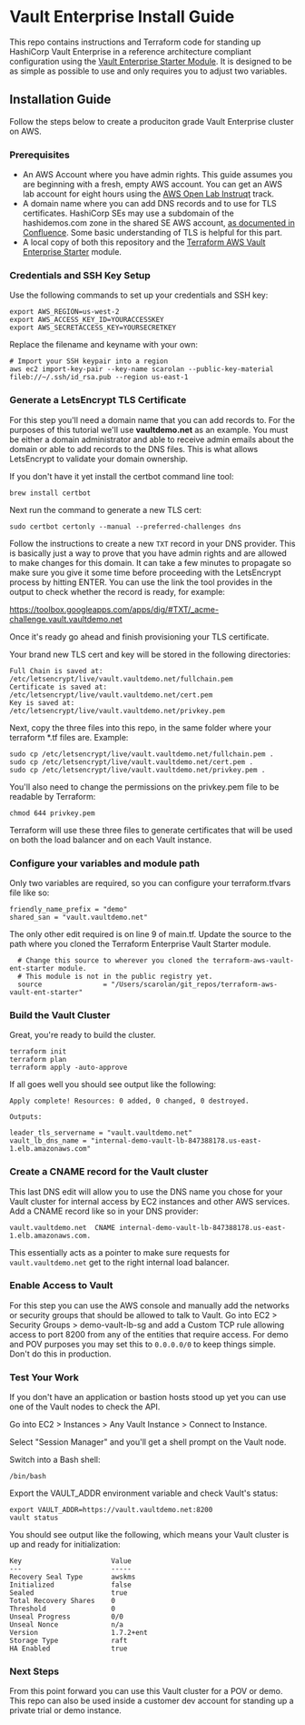 # Vault Enterprise Install Guide
This repo contains instructions and Terraform code for standing up HashiCorp Vault Enterprise in a reference architecture compliant configuration using the [Vault Enterprise Starter Module](https://github.com/hashicorp/terraform-aws-vault-ent-starter). It is designed to be as simple as possible to use and only requires you to adjust two variables.

## Installation Guide
Follow the steps below to create a produciton grade Vault Enterprise cluster on AWS.

### Prerequisites
* An AWS Account where you have admin rights. This guide assumes you are beginning with a fresh, empty AWS account. You can get an AWS lab account for eight hours using the [AWS Open Lab Instruqt](https://play.instruqt.com/hashicorp/tracks/aws-open-lab) track.
* A domain name where you can add DNS records and to use for TLS certificates. HashiCorp SEs may use a subdomain of the hashidemos.com zone in the shared SE AWS account, [as documented in Confluence](https://hashicorp.atlassian.net/wiki/spaces/~844747070/pages/1018757599/Using+new+hashidemos.io+DNS+Zone). Some basic understanding of TLS is helpful for this part.
* A local copy of both this repository and the [Terraform AWS Vault Enterprise Starter](https://github.com/hashicorp/terraform-aws-vault-ent-starter) module.

### Credentials and SSH Key Setup
Use the following commands to set up your credentials and SSH key:

```
export AWS_REGION=us-west-2
export AWS_ACCESS_KEY_ID=YOURACCESSKEY
export AWS_SECRETACCESS_KEY=YOURSECRETKEY
```

Replace the filename and keyname with your own:
```
# Import your SSH keypair into a region
aws ec2 import-key-pair --key-name scarolan --public-key-material fileb://~/.ssh/id_rsa.pub --region us-east-1
```

### Generate a LetsEncrypt TLS Certificate
For this step you'll need a domain name that you can add records to. For the purposes of this tutorial we'll use **vaultdemo.net** as an example. You must be either a domain administrator and able to receive admin emails about the domain or able to add records to the DNS files. This is what allows LetsEncrypt to validate your domain ownership.

If you don't have it yet install the certbot command line tool:

```
brew install certbot
```

Next run the command to generate a new TLS cert:

```
sudo certbot certonly --manual --preferred-challenges dns
```

Follow the instructions to create a new `TXT` record in your DNS provider. This is basically just a way to prove that you have admin rights and are allowed to make changes for this domain. It can take a few minutes to propagate so make sure you give it some time before proceeding with the LetsEncrypt process by hitting ENTER. You can use the link the tool provides in the output to check whether the record is ready, for example:

https://toolbox.googleapps.com/apps/dig/#TXT/_acme-challenge.vault.vaultdemo.net

Once it's ready go ahead and finish provisioning your TLS certificate.

Your brand new TLS cert and key will be stored in the following directories:
```
Full Chain is saved at:  /etc/letsencrypt/live/vault.vaultdemo.net/fullchain.pem
Certificate is saved at: /etc/letsencrypt/live/vault.vaultdemo.net/cert.pem
Key is saved at:         /etc/letsencrypt/live/vault.vaultdemo.net/privkey.pem
```

Next, copy the three files into this repo, in the same folder where your terraform *.tf files are. Example:

```
sudo cp /etc/letsencrypt/live/vault.vaultdemo.net/fullchain.pem .
sudo cp /etc/letsencrypt/live/vault.vaultdemo.net/cert.pem .
sudo cp /etc/letsencrypt/live/vault.vaultdemo.net/privkey.pem .
```

You'll also need to change the permissions on the privkey.pem file to be readable by Terraform:

```
chmod 644 privkey.pem
```

Terraform will use these three files to generate certificates that will be used on both the load balancer and on each Vault instance.

### Configure your variables and module path
Only two variables are required, so you can configure your terraform.tfvars file like so:

```
friendly_name_prefix = "demo"
shared_san = "vault.vaultdemo.net"
```

The only other edit required is on line 9 of main.tf. Update the source to the path where you cloned the Terraform Enterprise Vault Starter module.

```
  # Change this source to wherever you cloned the terraform-aws-vault-ent-starter module.
  # This module is not in the public registry yet.
  source               = "/Users/scarolan/git_repos/terraform-aws-vault-ent-starter"
```

### Build the Vault Cluster
Great, you're ready to build the cluster.

```
terraform init
terraform plan
terraform apply -auto-approve
```

If all goes well you should see output like the following:

```
Apply complete! Resources: 0 added, 0 changed, 0 destroyed.

Outputs:

leader_tls_servername = "vault.vaultdemo.net"
vault_lb_dns_name = "internal-demo-vault-lb-847388178.us-east-1.elb.amazonaws.com"
```

### Create a CNAME record for the Vault cluster
This last DNS edit will allow you to use the DNS name you chose for your Vault cluster for internal access by EC2 instances and other AWS services.  Add a CNAME record like so in your DNS provider:

```
vault.vaultdemo.net  CNAME internal-demo-vault-lb-847388178.us-east-1.elb.amazonaws.com.
```

This essentially acts as a pointer to make sure requests for `vault.vaultdemo.net` get to the right internal load balancer.

### Enable Access to Vault
For this step you can use the AWS console and manually add the networks or security groups that should be allowed to talk to Vault. Go into EC2 > Security Groups > demo-vault-lb-sg and add a Custom TCP rule allowing access to port 8200 from any of the entities that require access. For demo and POV purposes you may set this to `0.0.0.0/0` to keep things simple. Don't do this in production.

### Test Your Work
If you don't have an application or bastion hosts stood up yet you can use one of the Vault nodes to check the API.

Go into EC2 > Instances > Any Vault Instance > Connect to Instance.

Select "Session Manager" and you'll get a shell prompt on the Vault node.

Switch into a Bash shell:
```
/bin/bash
```

Export the VAULT_ADDR environment variable and check Vault's status:
```
export VAULT_ADDR=https://vault.vaultdemo.net:8200
vault status
```

You should see output like the following, which means your Vault cluster is up and ready for initialization:

```
Key                      Value
---                      -----
Recovery Seal Type       awskms
Initialized              false
Sealed                   true
Total Recovery Shares    0
Threshold                0
Unseal Progress          0/0
Unseal Nonce             n/a
Version                  1.7.2+ent
Storage Type             raft
HA Enabled               true
```

### Next Steps
From this point forward you can use this Vault cluster for a POV or demo. This repo can also be used inside a customer dev account for standing up a private trial or demo instance.